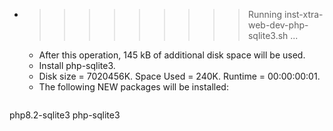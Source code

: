 * >>>>>>>>> Running inst-xtra-web-dev-php-sqlite3.sh ...
  * After this operation, 145 kB of additional disk space will be used.
  * Install php-sqlite3.
  * Disk size = 7020456K. Space Used = 240K. Runtime = 00:00:00:01.
  * The following NEW packages will be installed:
  ```bash
php8.2-sqlite3 php-sqlite3
  ```
